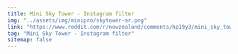 ```yaml
---
title: Mini Sky Tower - Instagram filter
img: "../assets/img/minipro/skytower-ar.png"
link: "https://www.reddit.com/r/newzealand/comments/hp19y3/mini_sky_tower_instagram_filter/"
tag: "Mini Sky Tower - Instagram filter"
sitemap: false
---
```

